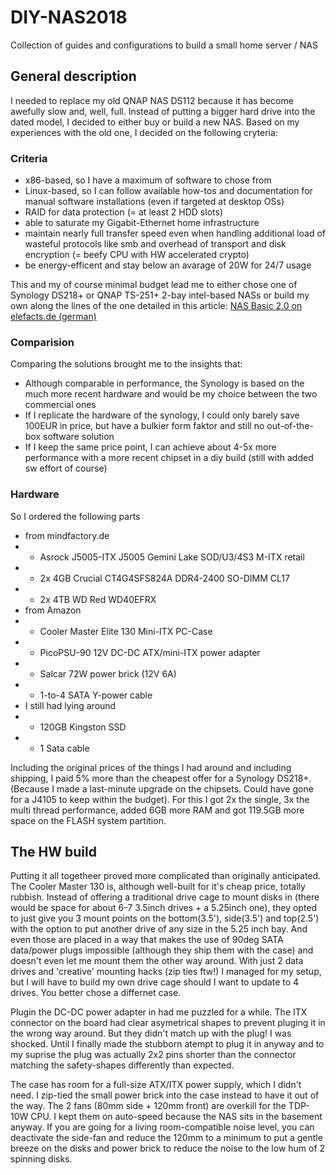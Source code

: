 # DIY-NAS2018
Collection of guides and configurations to build a small home server / NAS 

## General description

I needed to replace my old QNAP NAS DS112 because it has become awefully slow and, well, full.
Instead of putting a bigger hard drive into the dated model, I decided to either buy or build a new NAS.
Based on my experiences with the old one, I decided on the following cryteria:

### Criteria
* x86-based, so I have a maximum of software to chose from
* Linux-based, so I can follow available how-tos and documentation for manual software installations (even if targeted at desktop OSs)
* RAID for data protection (= at least 2 HDD slots)
* able to saturate my Gigabit-Ethernet home infrastructure
* maintain nearly full transfer speed even when handling additional load of wasteful protocols like smb and overhead of transport and disk encryption (= beefy CPU with HW accelerated crypto)
* be energy-efficent and stay below an avarage of 20W for 24/7 usage

This and my of course minimal budget lead me to either chose one of Synology DS218+ or QNAP TS-251+ 2-bay intel-based NASs or build my own along the lines of the one detailed in this article: [NAS Basic 2.0 on elefacts.de (german)](https://www.elefacts.de/test-59-nas_basic_2.0__effizientes_selbstbau_nas_mit_4x_sata_im_mini_itx_format) 

### Comparision
Comparing the solutions brought me to the insights that:
* Although comparable in performance, the Synology is based on the much more recent hardware and would be my choice between the two commercial ones
* If I replicate the hardware of the synology, I could only barely save 100EUR in price, but have a bulkier form faktor and still no out-of-the-box software solution
* If I keep the same price point, I can achieve about 4-5x more performance with a more recent chipset in a diy build (still with added sw effort of course)

### Hardware
So I ordered the following parts
* from mindfactory.de
* * Asrock J5005-ITX J5005 Gemini Lake SOD/U3/4S3 M-ITX retail
* * 2x 4GB Crucial CT4G4SFS824A DDR4-2400 SO-DIMM CL17
* * 2x 4TB WD Red WD40EFRX 
* from Amazon
* * Cooler Master Elite 130 Mini-ITX PC-Case 
* * PicoPSU-90 12V DC-DC ATX/mini-ITX power adapter
* * Salcar 72W power brick (12V 6A)
* * 1-to-4 SATA Y-power cable
* I still had lying around
* * 120GB Kingston SSD
* * 1 Sata cable

Including the original prices of the things I had around and including shipping, I paid 5% more than the cheapest offer for a Synology DS218+. (Because I made a last-minute upgrade on the chipsets. Could have gone for a J4105 to keep within the budget).
For this I got 2x the single, 3x the multi thread performance, added 6GB more RAM and got 119.5GB more space on the FLASH system partition.

## The HW build

Putting it all togetheer proved more complicated than originally anticipated. The Cooler Master 130 is, although well-built for it's cheap price, totally rubbish. Instead of offering a traditional drive cage to mount disks in (there would be space for about 6-7 3.5inch drives + a 5.25inch one), they opted to just give you 3 mount points on the bottom(3.5'), side(3.5') and top(2.5') with the option to put another drive of any size in the 5.25 inch bay. And even those are placed in a way that makes the use of 90deg SATA data/power plugs impossible (although they ship them with the case) and doesn't even let me mount them the other way around. With just 2 data drives and 'creative' mounting hacks (zip ties ftw!) I managed for my setup, but I will have to build my own drive cage should I want to update to 4 drives. You better chose a differnet case.

Plugin the DC-DC power adapter in had me puzzled for a while. The ITX connector on the board had clear asymetrical shapes to prevent pluging it in the wrong way around. But they didn't match up with the plug! I was shocked. Until I finally made the stubborn atempt to plug it in anyway and to my suprise the plug was actually 2x2 pins shorter than the connector matching the safety-shapes differently than expected.

The case has room for a full-size ATX/ITX power supply, which I didn't need. I zip-tied the small power brick into the case instead to have it out of the way. The 2 fans (80mm side + 120mm front) are overkill for the TDP-10W CPU. I kept them on auto-speed because the NAS sits in the basement anyway. If you are going for a living room-compatible noise level, you can deactivate the side-fan and reduce the 120mm to a minimum to put a gentle breeze on the disks and power brick to reduce the noise to the low hum of 2 spinning disks. 

